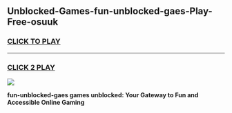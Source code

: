 
## Unblocked-Games-fun-unblocked-gaes-Play-Free-osuuk
<h3>
<a href="https://premium76.site?title=fun-unblocked-gaes&ref=21A">CLICK TO PLAY</a></h3>
<hr>

<h3>
<a href="https://premium76.site?title=fun-unblocked-gaes&ref=21A">CLICK 2 PLAY</a>
  
</h3>

<a href="https://premium76.site?title=fun-unblocked-gaes&ref=21A"><img src="https://clearcache.store/games.png"></a>


**fun-unblocked-gaes games unblocked: Your Gateway to Fun and Accessible Online Gaming**
